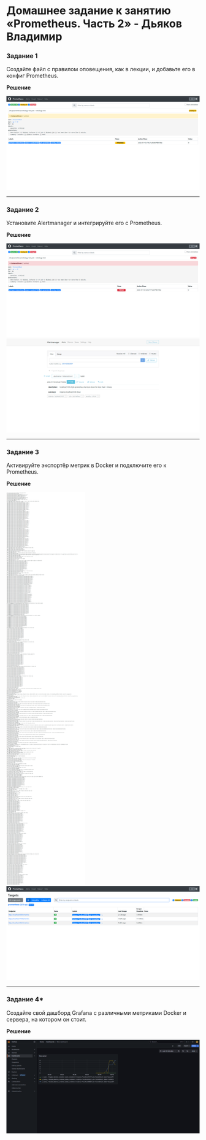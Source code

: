 # Домашнее задание к занятию «Prometheus. Часть 2» - Дьяков Владимир

### Задание 1

Создайте файл с правилом оповещения, как в лекции, и добавьте его в конфиг Prometheus.

**Решение**

![img](img/1-01.png)

---

### Задание 2

Установите Alertmanager и интегрируйте его с Prometheus.

**Решение**

![img](img/2-01.png)
![img](img/2-02.png)

---

### Задание 3

Активируйте экспортёр метрик в Docker и подключите его к Prometheus.

**Решение**

![img](img/3-01.png)
![img](img/3-02.png)

---

### Задание 4*

Создайте свой дашборд Grafana с различными метриками Docker и сервера, на котором он стоит.

**Решение**

![img](img/4-01.png)